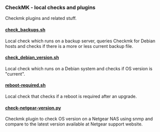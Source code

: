 ### CheckMK - local checks and plugins
Checkmk plugins and related stuff.

#### [check_backups.sh](check_backups.sh)
Local check which runs on a backup server, queries Checkmk for Debian hosts and checks if there is a more or less current backup file.

#### [check_debian_version.sh](check_debian_version.sh)
Local check which runs on a Debian system and checks if OS version is "current".

#### [reboot-required.sh](reboot-required.sh)
Local check that checks if a reboot is required after an upgrade.

#### [check-netgear-version.py](check-netgear-version.py)
Checkmk plugin to check OS version on a Netgear NAS using snmp and compare to the latest version available at Netgear support website.

